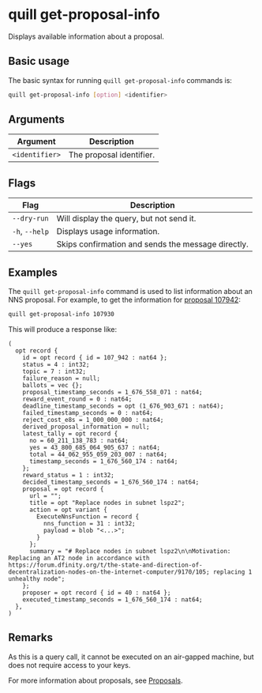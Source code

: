 # quill get-proposal-info

Displays available information about a proposal.

## Basic usage

The basic syntax for running `quill get-proposal-info` commands is:

``` bash
quill get-proposal-info [option] <identifier>
```

## Arguments

| Argument       | Description              |
|----------------|--------------------------|
| `<identifier>` | The proposal identifier. |

## Flags

| Flag           | Description                                        |
|----------------|----------------------------------------------------|
| `--dry-run`    | Will display the query, but not send it.           |
| `-h`, `--help` | Displays usage information.                        |
| `--yes`        | Skips confirmation and sends the message directly. |

## Examples

The `quill get-proposal-info` command is used to list information about an NNS proposal. For example, to get the information for [proposal 107942]: 

```sh
quill get-proposal-info 107930
```

This will produce a response like:

```candid
(
  opt record {
    id = opt record { id = 107_942 : nat64 };
    status = 4 : int32;
    topic = 7 : int32;
    failure_reason = null;
    ballots = vec {};
    proposal_timestamp_seconds = 1_676_558_071 : nat64;
    reward_event_round = 0 : nat64;
    deadline_timestamp_seconds = opt (1_676_903_671 : nat64);
    failed_timestamp_seconds = 0 : nat64;
    reject_cost_e8s = 1_000_000_000 : nat64;
    derived_proposal_information = null;
    latest_tally = opt record {
      no = 60_211_138_783 : nat64;
      yes = 43_800_685_064_905_637 : nat64;
      total = 44_062_955_059_203_007 : nat64;
      timestamp_seconds = 1_676_560_174 : nat64;
    };
    reward_status = 1 : int32;
    decided_timestamp_seconds = 1_676_560_174 : nat64;
    proposal = opt record {
      url = "";
      title = opt "Replace nodes in subnet lspz2";
      action = opt variant {
        ExecuteNnsFunction = record {
          nns_function = 31 : int32;
          payload = blob "<...>";
        }
      };
      summary = "# Replace nodes in subnet lspz2\n\nMotivation: Replacing an AT2 node in accordance with https://forum.dfinity.org/t/the-state-and-direction-of-decentralization-nodes-on-the-internet-computer/9170/105; replacing 1 unhealthy node";
    };
    proposer = opt record { id = 40 : nat64 };
    executed_timestamp_seconds = 1_676_560_174 : nat64;
  },
)
```

## Remarks

As this is a query call, it cannot be executed on an air-gapped machine, but does not require access to your keys. 

For more information about proposals, see [Proposals].

[proposal 107942]: https://dashboard.internetcomputer.org/proposal/107942
[Proposals]: https://internetcomputer.org/docs/current/tokenomics/nns/nns-intro#proposals
